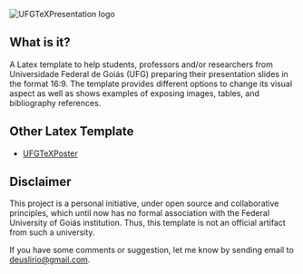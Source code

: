 ![UFGTeXPresentation logo](https://raw.githubusercontent.com/deuslirio/UFGTeX-Presentation/master/lib/logos/ufgtexpresentation.png)

## What is it?
A Latex template to help students, professors and/or researchers from Universidade Federal de Goiás (UFG) preparing their 
presentation slides in the format 16:9. The template provides different options to change its visual aspect as well as shows examples
of exposing images, tables, and bibliography references.

## Other Latex Template

- [UFGTeXPoster](https://github.com/altinodantas/ufgtexposter)

## Disclaimer

This project is a personal initiative, under open source and collaborative principles, which until now has no formal association with the Federal University of Goiás institution. Thus, this template is not an official artifact from such a university.

If you have some comments or suggestion, let me know by sending email to deuslirio@gmail.com.
